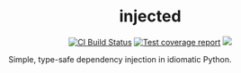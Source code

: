 <h1 align=center>injected</h1>

<p align=center>
    <a href=https://github.com/antonagestam/injected/actions?query=workflow%3ACI+branch%3Amain><img src=https://github.com/antonagestam/injected/workflows/CI/badge.svg alt="CI Build Status"></a>
    <a href=https://codecov.io/gh/antonagestam/injected><img src=https://codecov.io/gh/antonagestam/injected/branch/main/graph/badge.svg?token=UE85B7IA3Q alt="Test coverage report"></a>
    <a href=https://codecov.io/gh/antonagestam/injected><img src=https://codecov.io/gh/antonagestam/injected/branch/main/graph/badge.svg?token=GI8Z76HLYJ/></a>
</p>

Simple, type-safe dependency injection in idiomatic Python.
